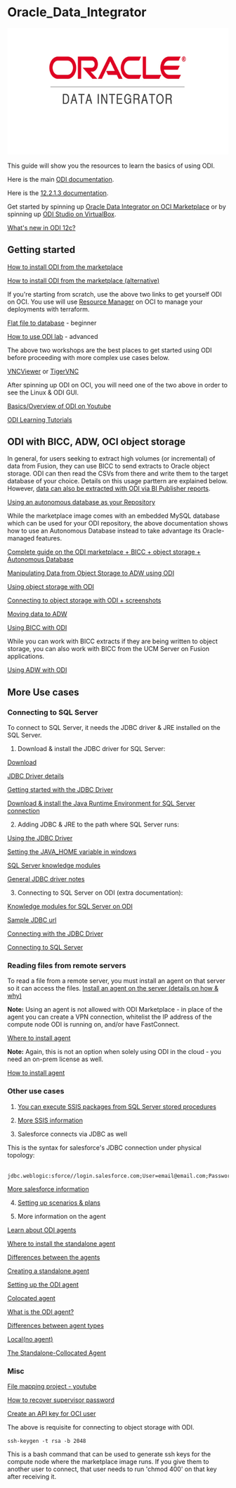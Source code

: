# Oracle_Data_Integrator

![](pic.png)

This guide will show you the resources to learn the basics of using ODI. 

Here is the main [ODI documentation](https://docs.oracle.com/en/middleware/fusion-middleware/data-integrator/12.2.1.4/index.html).

Here is the [12.2.1.3 documentation](https://docs.oracle.com/en/middleware/fusion-middleware/data-integrator/12.2.1.3/odimp/getting-started-oracle-cloud-marketplace.html#GUID-1793F6A6-8581-465D-BBE3-8F0C8ADD6536).

Get started by spinning up [Oracle Data Integrator on OCI Marketplace](https://cloudmarketplace.oracle.com/marketplace/en_US/listing/59419903) or by spinning up [ODI Studio on VirtualBox](https://www.oracle.com/downloads/developer-vm/community-downloads.html#odi).

[What's new in ODI 12c?](http://www.oracle.com/us/products/middleware/data-integration/odi-12c-new-features-wp-122140-5762948.pdf)

## Getting started

[How to install ODI from the marketplace](https://www.ateam-oracle.com/deploying-oracle-data-integrator-marketplace-in-a-public-subnet-with-autonomous-database)

[How to install ODI from the marketplace (alternative)](https://docs.oracle.com/en/middleware/fusion-middleware/data-integrator/12.2.1.3/odimp/using-oracle-data-integrator-oracle-cloud-marketplace.pdf)

If you're starting from scratch, use the above two links to get yourself ODI on OCI. You use will use [Resource Manager](https://docs.cloud.oracle.com/en-us/iaas/Content/ResourceManager/Concepts/resourcemanager.htm) on OCI to manage your deployments with terraform.

[Flat file to database](https://www.oracle.com/webfolder/technetwork/tutorials/obe/fmw/odi/odi_12c/odi12c_exp_flat_2_tbl/odi12c_exp_flat_2_tbl.html#section1) - beginner

[How to use ODI lab](https://www.oracle.com/technetwork/middleware/data-integrator/overview/odi-12c-getting-started-guide-2032250.pdf) - advanced

The above two workshops are the best places to get started using ODI before proceeding with more complex use cases below.

[VNCViewer](https://www.realvnc.com/en/connect/download/viewer/windows/) or [TigerVNC](https://tigervnc.org/)

After spinning up ODI on OCI, you will need one of the two above in order to see the Linux & ODI GUI.

[Basics/Overview of ODI on Youtube](https://www.youtube.com/watch?v=Mtz9mEQRBXA)

[ODI Learning Tutorials](https://blogs.oracle.com/dataintegration/data-integration-platform-cloud-for-saas-applications)

## ODI with BICC, ADW, OCI object storage

In general, for users seeking to extract high volumes (or incremental) of data from Fusion, they can use BICC to send extracts to Oracle object storage. ODI can then read the CSVs from there and write them to the target database of your choice. Details on this usage parttern are explained below. However, [data can also be extracted with ODI via BI Publisher reports](https://docs.oracle.com/en/middleware/fusion-middleware/data-integrator/12.2.1.4/odikm/oracle-enterprise-resource-planning-cloud.html#GUID-9D29A5CB-00A4-4033-B63C-31EF8123276A).

[Using an autonomous database as your Repository](https://medium.com/@zzhangjii/configure-autonomous-database-adb-as-repo-for-oracle-data-integrator-odi-3d1a3dba412e)

While the marketplace image comes with an embedded MySQL database which can be used for your ODI repository, the above documentation shows how to use an Autonomous Database instead to take advantage its Oracle-managed features. 

[Complete guide on the ODI marketplace + BICC + object storage + Autonomous Database](https://www.ateam-oracle.com/reference-architecture-fusion-saas-data-replication-into-adw-%3A-using-odi-marketplace-and-bicc)

[Manipulating Data from Object Storage to ADW using ODI](https://blogs.oracle.com/dataintegration/manipulating-data-from-oracle-object-storage-to-oracle-autonomous-data-warehouse-adw-with-oracle-data-integrator-odi)

[Using object storage with ODI](https://docs.oracle.com/en/middleware/fusion-middleware/data-integrator/12.2.1.4/odikm/oracle-object-storage.html#GUID-DFE3EBF0-0A0D-4BA0-94FE-202185E47804)

[Connecting to object storage with ODI + screenshots](https://blogs.oracle.com/dataintegration/manipulating-data-from-oracle-object-storage-to-oracle-autonomous-data-warehouse-adw-with-oracle-data-integrator-odi)

[Moving data to ADW](https://blogs.oracle.com/dataintegration/loading-data-into-oracle-autonomous-data-warehouse-cloud-with-oracle-data-integration)

[Using BICC with ODI](https://docs.oracle.com/en/middleware/fusion-middleware/data-integrator/12.2.1.4/odikm/oracle-business-intelligence-cloud-connector.html#GUID-57D29056-3FBF-41B8-9F2A-C38B1556983F)

While you can work with BICC extracts if they are being written to object storage, you can also work with BICC from the UCM Server on Fusion applications.

[Using ADW with ODI](https://docs.oracle.com/en/middleware/fusion-middleware/data-integrator/12.2.1.4/odikm/oracle-autonomous-data-warehouse-cloud.html#GUID-4C242603-09C4-464F-B299-2F21C67D1E43)

## More Use cases

### Connecting to SQL Server

To connect to SQL Server, it needs the JDBC driver & JRE installed on the SQL Server.

1. Download & install the JDBC driver for SQL Server:

[Download](https://www.microsoft.com/en-us/download/details.aspx?id=58505)

[JDBC Driver details](https://docs.microsoft.com/en-us/sql/connect/jdbc/download-microsoft-jdbc-driver-for-sql-server?view=sql-server-ver15)

[Getting started with the JDBC Driver](https://blogs.msdn.microsoft.com/brian_swan/2011/03/02/getting-started-with-the-sql-server-jdbc-driver/)

[Download & install the Java Runtime Environment for SQL Server connection](https://www.oracle.com/technetwork/java/javase/downloads/index.html)

2. Adding JDBC & JRE to the path where SQL Server runs:

[Using the JDBC Driver](https://docs.microsoft.com/en-us/sql/connect/jdbc/using-the-jdbc-driver?view=sql-server-ver15)

[Setting the JAVA_HOME variable in windows](https://confluence.atlassian.com/doc/setting-the-java_home-variable-in-windows-8895.html)

[SQL Server knowledge modules](https://docs.oracle.com/html/E12644_03/ms_sqlserver.htm#BGBHDDGB)

[General JDBC driver notes](https://docs.microsoft.com/en-us/sql/connect/jdbc/overview-of-the-jdbc-driver?view=sql-server-ver15)

3. Connecting to SQL Server on ODI (extra documentation):

[Knowledge modules for SQL Server on ODI](https://docs.oracle.com/middleware/1212/odi/ODIKM/ms_sqlserver.htm#ODIKM957)

[Sample JDBC url](https://docs.microsoft.com/en-us/sql/connect/jdbc/connection-url-sample?view=sql-server-ver15)

[Connecting with the JDBC Driver](https://docs.microsoft.com/en-us/sql/connect/jdbc/connecting-to-sql-server-with-the-jdbc-driver?view=sql-server-ver15)

[Connecting to SQL Server](https://docs.oracle.com/html/E12644_03/ms_sqlserver.htm#BGBHDDGB)

### Reading files from remote servers
To read a file from a remote server, you must install an agent on that server so it can access the files.
[Install an agent on the server (details on how & why)](https://community.oracle.com/thread/3892184)

**Note:** Using an agent is not allowed with ODI Marketplace - in place of the agent you can create a VPN connection, whitelist the IP address of the compute node ODI is running on, and/or have FastConnect.

[Where to install agent](https://www.ateam-oracle.com/understanding-where-to-install-the-odi-standalone-agent)

**Note:** Again, this is not an option when solely using ODI in the cloud - you need an on-prem license as well. 

[How to install agent](https://docs.oracle.com/en/middleware/data-integrator/12.2.1.3/tutorial-creating-standalone-agent/)

### Other use cases
1. [You can execute SSIS packages from SQL Server stored procedures](https://www.mssqltips.com/sqlservertip/2992/how-to-execute-an-integration-services-ssis-package-from-a-sql-server-stored-procedure/)

2. [More SSIS information](https://docs.microsoft.com/en-us/sql/integration-services/deploy-and-execute-ssis-packages-using-stored-procedures?view=sql-server-2014)

3. Salesforce connects via JDBC as well

  This is the syntax for salesforce's JDBC connection under physical topology:
```     

jdbc.weblogic:sforce//login.salesforce.com;User=email@email.com;Password=password12345;SecurityToken=6gaFzpiuetpyubD6Yhadk;ljadDTlNKpX

```

[More salesforce information](https://blogs.perficient.com/2016/09/14/odi-integration-with-salesforce/)

4. [Setting up scenarios & plans](https://blogs.perficient.com/2014/09/02/creating-oracle-data-integrator-odi-scenario-and-load-plan/)

5. More information on the agent

[Learn about ODI agents](https://blogs.oracle.com/dataintegration/learn-about-oracle-data-integrator-odi-agents)

[Where to install the standalone agent](https://www.ateam-oracle.com/understanding-where-to-install-the-odi-standalone-agent)

[Differences between the agents](https://www.ateam-oracle.com/odi-agents-standalone-jee-and-colocated)

[Creating a standalone agent](https://docs.oracle.com/en/middleware/fusion-middleware/tutorial-creating-standalone-agent/#CreatingaLogicalAgent)

[Setting up the ODI agent](https://www.oracle.com/webfolder/technetwork/tutorials/obe/fmw/odi/odi_11g/setup_odi_agent/setup_odi_agent.htm)

[Colocated agent](https://gerardnico.com/dit/odi/agent#colocated)

[What is the ODI agent?](https://dzone.com/articles/odi-11g-odi-12c-whats-an-agent)

[Differences between agent types](https://stackoverflow.com/questions/51043048/what-is-the-significance-of-localno-agent-standalone-java-agent-in-odi)

[Local(no agent)](https://www.databaseusers.com/article/6349392/local(No+agent)+vs+OracleDIAgent)

[The Standalone-Collocated Agent](https://www.kpipartners.com/blog/bid/157960/The-Oracle-Data-Integrator-12C-Standalone-Collocated-Agent)

### Misc

[File mapping project - youtube](https://www.youtube.com/watch?v=B7hyh3QPsLs)

[How to recover supervisor password](https://odielt.wordpress.com/2017/03/01/how-to-supervisor-password-in-odi/)

[Create an API key for OCI user](https://docs.cloud.oracle.com/en-us/iaas/Content/API/Concepts/apisigningkey.htm)

The above is requisite for connecting to object storage with ODI.

```
ssh-keygen -t rsa -b 2048
```
This is a bash command that can be used to generate ssh keys for the compute node where the marketplace image runs. If you give them to another user to connect, that user needs to run 'chmod 400' on that key after receiving it.





